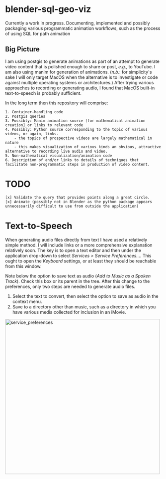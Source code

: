 # blender-sql-geo-viz
Currently a work in progress.  Documenting, implemented and possibly packaging various programmatic animation workflows, such as the process of using SQL for path animation 



## Big Picture
I am using postgis to generate animations as part of an attempt to generate video content that is polished enough to share or post, _e.g._, to YouTube.
I am also using manim for generation of animations. (_n.b._: for simplicity's sake I will only target MacOS when the alternative is to investigate or code against multiple operating systems or architectures.)  After trying various approaches to recording or generating audio, I found that MacOS built-in text-to-speech is probably sufficient.

In the long term then this repository will comprise:
    
    1. Container-handling code
    2. Postgis queries
    3. Possibly: Manim animation source [for mathematical animation creation] or links to relevant code
    4. Possibly: Python source corresponding to the topic of various videos, or again, links.
        - the topics of prospective videos are largely mathematical in nature
        - this makes visualization of various kinds an obvious, attractive alternative to recording live audio and video. 
    5. Non-mathematical visualization/animation code
    6. Description of and/or links to details of techniques that facilitate non-programmatic steps in production of video content. 
    

TODO
=====

    [x] Validate the query that provides points along a great circle. 
    [x] Animate (possibly not in Blender as the python package appears unnecessarily difficult to use from outside the application)

Text-to-Speech
=======

When generating audio files directly from text I have used a relatively simple method.  I will include links or a more comprehensive explanation relatively soon.  The key is to open a text editor and then under the application drop-down to select _Services > Service Preferences..._.
This ought to open the _Keyboard_ settings, or at least they should be reachable from this window.

Note below the option to save text as audio (_Add to Music as a Spoken Track_). Check this box or its parent in the tree. After this change to the preferences, only two steps are needed to generate audio files.

  1. Select the text to convert, then select the option to save as audio in the context menu.
  2. Save to a directory other than music, such as a directory in which you have various media collected for inclusion in an iMovie.
<img width="497" alt="service_preferences" src="https://user-images.githubusercontent.com/457471/224579744-e85e24b1-2a3b-44c6-b773-582eb846f435.png">
